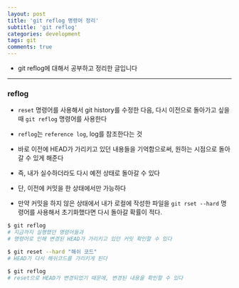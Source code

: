 ```yaml
---
layout: post
title: 'git reflog 명령어 정리'
subtitle: 'git reflog'
categories: development
tags: git
comments: true
---
```


- git reflog에 대해서 공부하고 정리한 글입니다

---

### reflog

- `reset` 명령어를 사용해서 git history를 수정한 다음, 다시 이전으로 돌아가고 싶을 때 `git reflog` 명령어를 사용한다

- `reflog`는 `reference log`, log를 참조한다는 것

- 바로 이전에 HEAD가 가리키고 있던 내용들을 기억함으로써, 원하는 시점으로 돌아갈 수 있게 해준다

- 즉, 내가 실수하더라도 다시 예전 상태로 돌아갈 수 있다

- 단, 이전에 커밋을 한 상태에서만 가능하다

- 만약 커밋을 하지 않은 상태에서 내가 로컬에 작성한 파일을 `git rset --hard` 명령어를 사용해서 초기화했다면 다시 돌아갈 확률이 적다.

```bash
$ git reflog
# 지금까지 실행했던 명령어들과
# 명령어로 인해 변경된 HEAD가 가리키고 있던 커밋 확인할 수 있다

$ git reset --hard "해쉬 코드"
# HEAD가 다시 해쉬코드를 가리키게 된다

$ git reflog
# reset으로 HEAD가 변경되었기 때문에, 변경된 내용을 확인할 수 있다

```
